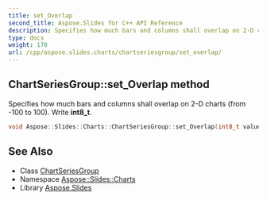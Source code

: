 ```yaml
---
title: set_Overlap
second_title: Aspose.Slides for C++ API Reference
description: Specifies how much bars and columns shall overlap on 2-D charts (from -100 to 100). Write int8_t.
type: docs
weight: 170
url: /cpp/aspose.slides.charts/chartseriesgroup/set_overlap/
---
```

## ChartSeriesGroup::set_Overlap method


Specifies how much bars and columns shall overlap on 2-D charts (from -100 to 100). Write **int8_t**.

```cpp
void Aspose::Slides::Charts::ChartSeriesGroup::set_Overlap(int8_t value) override
```

## See Also

* Class [ChartSeriesGroup](../)
* Namespace [Aspose::Slides::Charts](../../)
* Library [Aspose.Slides](../../../)

